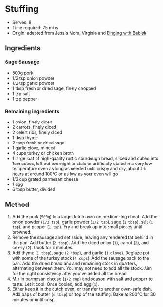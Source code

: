 # Stuffing
* Serves: 8
* Time required: 75 mins
* Origin: adapted from Jess's Mom, Virginia and [Binging with Babish](https://basicswithbabish.co/basicsepisodes/last-minute-thanksgiving)

## Ingredients
### Sage Sausage
* 500g pork
* 1/2 tsp onion powder
* 1/2 tsp garlic powder
* 1 tbsp fresh or dried sage, finely chopped
* 1 tsp salt
* 1 tsp pepper

### Remaining ingredients
* 1 onion, finely diced
* 2 carrots, finely diced
* 2 celert ribs, finely diced
* 1 tbsp thyme
* 2 tbsp fresh or dried sage
* 1 garlic clove, minced
* 4 cups turkey or chicken broth
* 1 large loaf of high-quality rustic sourdough bread, sliced and cubed into 1cm cubes, left out overnight to stale or artificially staled in a very low temperature oven as long as needed until crispy and dry, about 1.5 hours at around 100°C or as low as your oven will go
* 1/2 cup grated parmesan cheese
* 1 egg
* 6 tbsp butter, divided

## Method
1. Add the pork (`500g`) to a large dutch oven on medium-high heat. Add the onion powder (`1/2 tsp`), garlic powder (`1/2 tsp`), sage (`1 tbsp`), salt (`1 tsp`), and pepper (`1 tsp`). Fry and break up into small pieces until browned.
1. Remove the sausage and set aside, leaving any rendered fat behind in the pan. Add butter (`2 tbsp`). Add the diced onion (`1`), carrot (`2`), and celery (`2`). Cook for 6 minutes.
1. Add thyme (`1 tbsp`), sage (`2 tbsp`), and garlic (`1 clove`). Deglaze pot with some of the turkey stock (`4 cups`). Add the sausage back to the pan. Add the dried bread and and remaining stock in quarters, alternating between them. You may not need to add all the stock. Aim for the right consistency after you've added all the bread.
1. Mix in parmesan cheese (`1/2 cup`) and season with salt and pepper to taste. Let it cool. Once cooled, add egg (`1`).
1. Either keep it in the dutch oven, or transfer to another oven-safe dish. Add paps of butter (`4 tbsp`) on top of the stuffing. Bake at 200°C for 30 minutes or until crisp.
